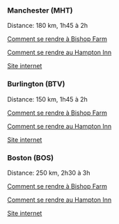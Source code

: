 ### Manchester (MHT)

Distance: 180 km, 1h45 à 2h

[Comment se rendre à Bishop Farm](https://goo.gl/maps/F2vCPuTZGTv3dWDt5)

[Comment se rendre au Hampton Inn](https://goo.gl/maps/Nqh89XyJ7HCZnXHd9)

[Site internet](https://www.flymanchester.com/)

### Burlington (BTV)

Distance: 150 km, 1h45 à 2h

[Comment se rendre à Bishop Farm](https://goo.gl/maps/3Fi4Y1Vzi98MUiW2A)

[Comment se rendre au Hampton Inn](https://goo.gl/maps/i2SL4g8UKngMtwDTA)

[Site internet](https://www.btv.aero/bienvenue-canadiens)

### Boston (BOS)

Distance: 250 km, 2h30 à 3h

[Comment se rendre à Bishop Farm](https://goo.gl/maps/aCSpajfUgmafKoT89)

[Comment se rendre au Hampton Inn](https://goo.gl/maps/nZByKLGwckRDQMt86)

[Site internet](https://www.massport.com/logan-airport)
